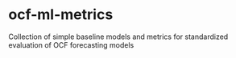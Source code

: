 # ocf-ml-metrics
Collection of simple baseline models and metrics for standardized evaluation of OCF forecasting models
